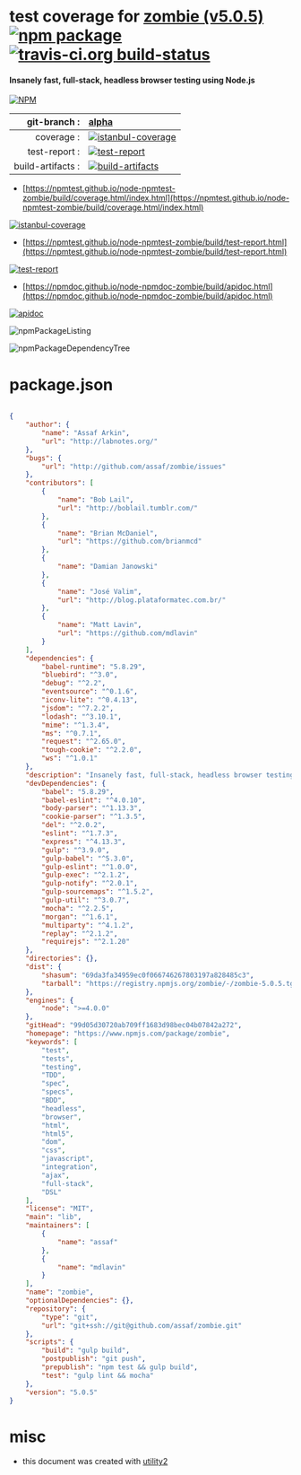 # test coverage for  [zombie (v5.0.5)](https://www.npmjs.com/package/zombie)  [![npm package](https://img.shields.io/npm/v/npmtest-zombie.svg?style=flat-square)](https://www.npmjs.org/package/npmtest-zombie) [![travis-ci.org build-status](https://api.travis-ci.org/npmtest/node-npmtest-zombie.svg)](https://travis-ci.org/npmtest/node-npmtest-zombie)
#### Insanely fast, full-stack, headless browser testing using Node.js

[![NPM](https://nodei.co/npm/zombie.png?downloads=true&downloadRank=true&stars=true)](https://www.npmjs.com/package/zombie)

| git-branch : | [alpha](https://github.com/npmtest/node-npmtest-zombie/tree/alpha)|
|--:|:--|
| coverage : | [![istanbul-coverage](https://npmtest.github.io/node-npmtest-zombie/build/coverage.badge.svg)](https://npmtest.github.io/node-npmtest-zombie/build/coverage.html/index.html)|
| test-report : | [![test-report](https://npmtest.github.io/node-npmtest-zombie/build/test-report.badge.svg)](https://npmtest.github.io/node-npmtest-zombie/build/test-report.html)|
| build-artifacts : | [![build-artifacts](https://npmtest.github.io/node-npmtest-zombie/glyphicons_144_folder_open.png)](https://github.com/npmtest/node-npmtest-zombie/tree/gh-pages/build)|

- [https://npmtest.github.io/node-npmtest-zombie/build/coverage.html/index.html](https://npmtest.github.io/node-npmtest-zombie/build/coverage.html/index.html)

[![istanbul-coverage](https://npmtest.github.io/node-npmtest-zombie/build/screenCapture.buildCi.browser.%252Ftmp%252Fbuild%252Fcoverage.lib.html.png)](https://npmtest.github.io/node-npmtest-zombie/build/coverage.html/index.html)

- [https://npmtest.github.io/node-npmtest-zombie/build/test-report.html](https://npmtest.github.io/node-npmtest-zombie/build/test-report.html)

[![test-report](https://npmtest.github.io/node-npmtest-zombie/build/screenCapture.buildCi.browser.%252Ftmp%252Fbuild%252Ftest-report.html.png)](https://npmtest.github.io/node-npmtest-zombie/build/test-report.html)

- [https://npmdoc.github.io/node-npmdoc-zombie/build/apidoc.html](https://npmdoc.github.io/node-npmdoc-zombie/build/apidoc.html)

[![apidoc](https://npmdoc.github.io/node-npmdoc-zombie/build/screenCapture.buildCi.browser.%252Ftmp%252Fbuild%252Fapidoc.html.png)](https://npmdoc.github.io/node-npmdoc-zombie/build/apidoc.html)

![npmPackageListing](https://npmtest.github.io/node-npmtest-zombie/build/screenCapture.npmPackageListing.svg)

![npmPackageDependencyTree](https://npmtest.github.io/node-npmtest-zombie/build/screenCapture.npmPackageDependencyTree.svg)



# package.json

```json

{
    "author": {
        "name": "Assaf Arkin",
        "url": "http://labnotes.org/"
    },
    "bugs": {
        "url": "http://github.com/assaf/zombie/issues"
    },
    "contributors": [
        {
            "name": "Bob Lail",
            "url": "http://boblail.tumblr.com/"
        },
        {
            "name": "Brian McDaniel",
            "url": "https://github.com/brianmcd"
        },
        {
            "name": "Damian Janowski"
        },
        {
            "name": "José Valim",
            "url": "http://blog.plataformatec.com.br/"
        },
        {
            "name": "Matt Lavin",
            "url": "https://github.com/mdlavin"
        }
    ],
    "dependencies": {
        "babel-runtime": "5.8.29",
        "bluebird": "^3.0",
        "debug": "^2.2",
        "eventsource": "^0.1.6",
        "iconv-lite": "^0.4.13",
        "jsdom": "^7.2.2",
        "lodash": "^3.10.1",
        "mime": "^1.3.4",
        "ms": "^0.7.1",
        "request": "^2.65.0",
        "tough-cookie": "^2.2.0",
        "ws": "^1.0.1"
    },
    "description": "Insanely fast, full-stack, headless browser testing using Node.js",
    "devDependencies": {
        "babel": "5.8.29",
        "babel-eslint": "^4.0.10",
        "body-parser": "^1.13.3",
        "cookie-parser": "^1.3.5",
        "del": "^2.0.2",
        "eslint": "^1.7.3",
        "express": "^4.13.3",
        "gulp": "^3.9.0",
        "gulp-babel": "^5.3.0",
        "gulp-eslint": "^1.0.0",
        "gulp-exec": "^2.1.2",
        "gulp-notify": "^2.0.1",
        "gulp-sourcemaps": "^1.5.2",
        "gulp-util": "^3.0.7",
        "mocha": "^2.2.5",
        "morgan": "^1.6.1",
        "multiparty": "^4.1.2",
        "replay": "^2.1.2",
        "requirejs": "^2.1.20"
    },
    "directories": {},
    "dist": {
        "shasum": "69da3fa34959ec0f066746267803197a828485c3",
        "tarball": "https://registry.npmjs.org/zombie/-/zombie-5.0.5.tgz"
    },
    "engines": {
        "node": ">=4.0.0"
    },
    "gitHead": "99d05d30720ab709ff1683d98bec04b07842a272",
    "homepage": "https://www.npmjs.com/package/zombie",
    "keywords": [
        "test",
        "tests",
        "testing",
        "TDD",
        "spec",
        "specs",
        "BDD",
        "headless",
        "browser",
        "html",
        "html5",
        "dom",
        "css",
        "javascript",
        "integration",
        "ajax",
        "full-stack",
        "DSL"
    ],
    "license": "MIT",
    "main": "lib",
    "maintainers": [
        {
            "name": "assaf"
        },
        {
            "name": "mdlavin"
        }
    ],
    "name": "zombie",
    "optionalDependencies": {},
    "repository": {
        "type": "git",
        "url": "git+ssh://git@github.com/assaf/zombie.git"
    },
    "scripts": {
        "build": "gulp build",
        "postpublish": "git push",
        "prepublish": "npm test && gulp build",
        "test": "gulp lint && mocha"
    },
    "version": "5.0.5"
}
```



# misc
- this document was created with [utility2](https://github.com/kaizhu256/node-utility2)
